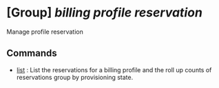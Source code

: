 # [Group] _billing profile reservation_

Manage profile reservation

## Commands

- [list](/Commands/billing/profile/reservation/_list.md)
: List the reservations for a billing profile and the roll up counts of reservations group by provisioning state.
